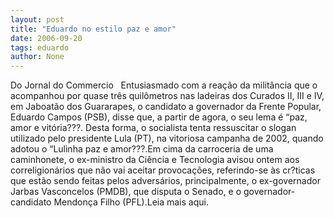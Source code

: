 ```yaml
---
layout: post
title: "Eduardo no estilo paz e amor"
date: 2006-09-20
tags: eduardo
author: None
---
```

Do Jornal do Commercio
&nbsp;
Entusiasmado com a reação da militância que o acompanhou por quase três quilômetros nas ladeiras dos Curados II, III e IV, em Jaboatão dos Guararapes, o candidato a governador da Frente Popular, Eduardo Campos (PSB), disse que, a partir de agora, o seu lema é “paz, amor e vitória???. Desta forma, o socialista tenta ressuscitar o slogan utilizado pelo presidente Lula (PT), na vitoriosa campanha de 2002, quando adotou o “Lulinha paz e amor???.Em cima da carroceria de uma caminhonete, o ex-ministro da Ciência e Tecnologia avisou ontem aos correligionários que não vai aceitar provocações, referindo-se às cr?ticas que estão sendo feitas pelos adversários, principalmente, o ex-governador Jarbas Vasconcelos (PMDB), que disputa o Senado, e o governador-candidato Mendonça Filho (PFL).Leia mais aqui. 